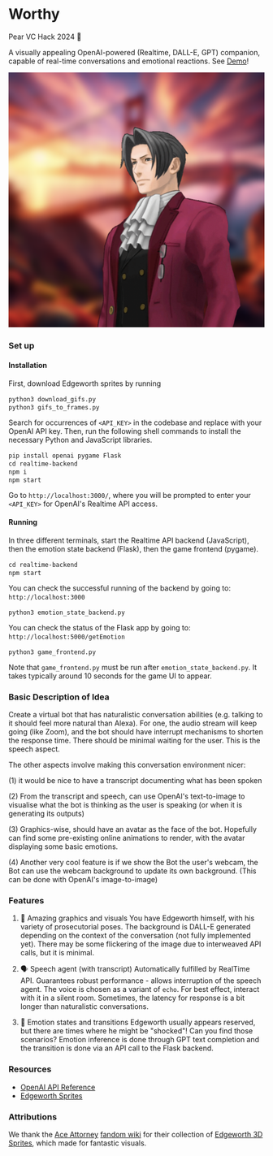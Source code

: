 # Worthy
Pear VC Hack 2024 🍐

A visually appealing OpenAI-powered (Realtime, DALL-E, GPT) companion, capable of real-time conversations and emotional reactions. See [Demo](https://www.youtube.com/watch?v=XSTgHln8Upg)!

![Edgeworth Image](./app_image.png)

### Set up

#### Installation
First, download Edgeworth sprites by running
```shell
python3 download_gifs.py
python3 gifs_to_frames.py
```

Search for occurrences of `<API_KEY>` in the codebase and replace with your OpenAI API key. Then, run the following shell commands to install the necessary Python and JavaScript libraries.
```shell
pip install openai pygame Flask
cd realtime-backend
npm i
npm start
```
Go to `http://localhost:3000/`, where you will be prompted to enter your `<API_KEY>` for OpenAI's Realtime API access.

#### Running
In three different terminals, start the Realtime API backend (JavaScript), then the emotion state backend (Flask), then the game frontend (pygame).
```shell
cd realtime-backend
npm start
```
You can check the successful running of the backend by going to: `http://localhost:3000`

```shell
python3 emotion_state_backend.py
```
You can check the status of the Flask app by going to: `http://localhost:5000/getEmotion`

```shell
python3 game_frontend.py
```
Note that `game_frontend.py` must be run after `emotion_state_backend.py`. It takes typically around 10 seconds for the game UI to appear.

### Basic Description of Idea
Create a virtual bot that has naturalistic conversation abilities (e.g. talking to it should feel more natural than Alexa). For one, the audio stream will keep going (like Zoom), and the bot should have interrupt mechanisms to shorten the response time. There should be minimal waiting for the user. This is the speech aspect.

The other aspects involve making this conversation environment nicer:

(1) it would be nice to have a transcript documenting what has been spoken

(2) From the transcript and speech, can use OpenAI's text-to-image to visualise what the bot is thinking as the user is speaking (or when it is generating its outputs)

(3) Graphics-wise, should have an avatar as the face of the bot. Hopefully can find some pre-existing online animations to render, with the avatar displaying some basic emotions.

(4) Another very cool feature is if we show the Bot the user's webcam, the Bot can use the webcam background to update its own background. (This can be done with OpenAI's image-to-image)

### Features

1. 🎨 Amazing graphics and visuals 
You have Edgeworth himself, with his variety of prosecutorial poses. The background is DALL-E generated depending on the context of the conversation (not fully implemented yet). There may be some flickering of the image due to interweaved API calls, but it is minimal.

2. 🗣️ Speech agent (with transcript)
Automatically fulfilled by RealTime API. Guarantees robust performance - allows interruption of the speech agent. The voice is chosen as a variant of `echo`. For best effect, interact with it in a silent room. Sometimes, the latency for response is a bit longer than naturalistic conversations. 

3. 🤨 Emotion states and transitions
Edgeworth usually appears reserved, but there are times where he might be "shocked"! Can you find those scenarios? Emotion inference is done through GPT text completion and the transition is done via an API call to the Flask backend. 

### Resources
- [OpenAI API Reference](https://platform.openai.com/docs/api-reference/introduction)
- [Edgeworth Sprites](https://aceattorney.fandom.com/wiki/Miles_Edgeworth_-_Sprite_Gallery#Chief_Prosecutor_(SoJ))

### Attributions
We thank the [Ace Attorney](https://www.ace-attorney.com/) [fandom wiki](https://aceattorney.fandom.com/wiki/Ace_Attorney_Wiki) for their collection of [Edgeworth 3D Sprites](https://aceattorney.fandom.com/wiki/Miles_Edgeworth_-_Sprite_Gallery#Chief_Prosecutor_(SoJ)), which made for fantastic visuals.